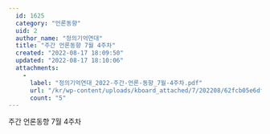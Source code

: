```yaml
---
  id: 1625
  category: "언론동향"
  uid: 2
  author_name: "정의기억연대"
  title: "주간 언론동향 7월 4주차"
  created: "2022-08-17 18:09:50"
  updated: "2022-08-17 18:10:06"
  attachments: 
    - 
      label: "정의기억연대_2022-주간-언론-동향_7월-4주차.pdf"
      url: "/kr/wp-content/uploads/kboard_attached/7/202208/62fcb05e6df1f6355739.pdf"
      count: "5"
---
```

주간 언론동향 7월 4주차